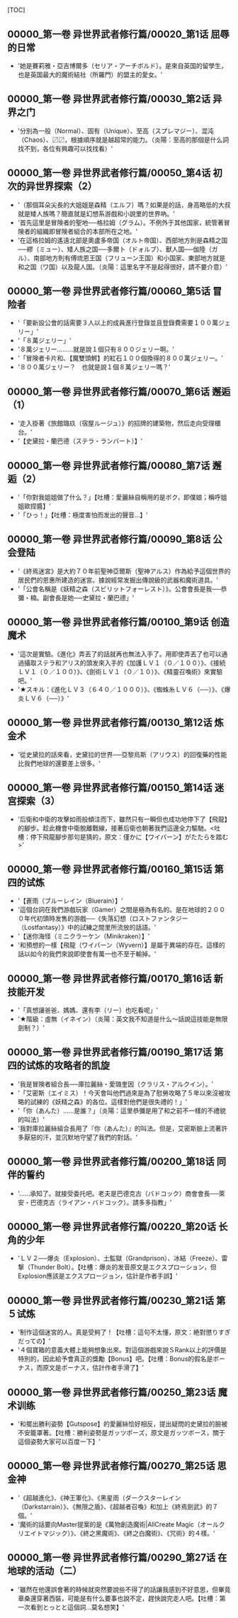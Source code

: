 # 

[TOC]

## 00000_第一卷 异世界武者修行篇/00020_第1话 屈辱的日常

- '她是賽莉雅・亞吉博爾多（セリア・アーチボルド）。是來自英国的留學生，也是英国最大的魔術結社（所羅門）的盟主的愛女。'


## 00000_第一卷 异世界武者修行篇/00030_第2话 异界之门

- '分別為一般（Normal）、固有（Unique）、至高（スプレマジー）、混沌（Chaos）、〼〼，根據順序就是越超常的能力。（炎陽：至高的那個是什么詞找不到，各位有興趣可以找找看）'


## 00000_第一卷 异世界武者修行篇/00050_第4话 初次的异世界探索（2）

- '（那個耳朵尖長的大姐姐是森精（エルフ）嗎？如果是的話，身高略低的大叔就是矮人族嗎？簡直就是幻想系游戲和小說里的世界吶。'
- '首先這里是冒険者的聖地──格拉姆（グラム）。不例外于其他国家，統管著冒険者的組織即冒険者組合的本部所在之地。'
- '在這格拉姆的遙遠北部是奧盧多帝国（オルト帝国）、西部地方則是森精之国──繆（ミュー）、矮人族之国──多爾卜（ドォルブ）、獸人国──伽陸（ガル）、南部地方則有傅琉恩王国（フリューン王国）和小国家、東部地方就是和之国（ワ国）以及龍人国。（炎陽：這里名字不是起得很好，請不要介意）'


## 00000_第一卷 异世界武者修行篇/00060_第5话 冒险者

- '「要新設公會的話需要３人以上的成員進行登錄並且登錄費需要１００萬ジェリー」'
- '「８萬ジェリー」'
- '８萬ジェリー………就是說１個只有８００ジェリー啊。'
- '「冒険者卡片和、【魔雙頭鰐】的紅石１００個換得的８００萬ジェリー。'
- '８００萬ジェリー？　也就是說１個８萬ジェリー嗎？'


## 00000_第一卷 异世界武者修行篇/00070_第6话 邂逅（1）

- '走入掛著《旅館璐玖（宿屋ルージュ）》的招牌的建築物，然后走向受理櫃台。'
- '【史黛拉・蘭巴德（ステラ・ランバート）】'


## 00000_第一卷 异世界武者修行篇/00080_第7话 邂逅（2）

- '「你對我姐姐做了什么？」【吐槽：愛麗絲自稱用的是ボク，即僕娘；稱呼姐姐歐捏醬】'
- '「ひっ！」【吐槽：極度害怕而发出的聲音…】'


## 00000_第一卷 异世界武者修行篇/00090_第8话 公会登陆

- '《終焉迷宮》是大約７０年前聖神亞爾斯（聖神アルス）作為給予這個世界的居民們的恩惠所建造的迷宮。據說經常发掘出傳說級的武器和魔術道具。'
- '「公會名稱是《妖精之森（スビリットフォーレスト）》。公會會長是我──恭彌・楠。副會長是她──史黛拉・蘭巴德」'


## 00000_第一卷 异世界武者修行篇/00100_第9话 创造魔术

- '這次是實驗。《進化》弄丟了的話就再也無法入手了。用即使弄丟了也可以通過攝取ステラ和アリス的頭发來入手的《加護ＬＶ１（０／１００）》、《接続ＬＶ１（０／１００）》、《劍術ＬＶ１（０／１０）》、《精靈召喚術》來實驗吧。'
- '★スキル：《進化ＬＶ３（６４０／１０００）》、《蜘蛛糸ＬＶ６（──）》、《爆炎ＬＶ６（──）》'


## 00000_第一卷 异世界武者修行篇/00130_第12话 炼金术

- '從史黛拉的話來看，史黛拉的世界──亞黎烏斯（アリウス）的回復藥的性能比我們地球的還要差上很多。'


## 00000_第一卷 异世界武者修行篇/00150_第14话 迷宫探索（3）

- '后衛和中衛的攻擊如雨般傾注而下，雖然只有一瞬但也成功地停下了【飛龍】的腳步。趁此機會中衛脫離戰線，接著后衛也朝著我們這邊全力驅馳。<吐槽：停下飛龍腳步那句是猜的，原文：僅かに【ワイバーン】がたたらを踏む>'


## 00000_第一卷 异世界武者修行篇/00160_第15话 第四的试炼

- '【蒼雨（ブルーレイン（Bluerain）】'
- '這個台詞在我們游戲玩家（Gamer）之間是極為有名的。是在地球的２０００年代初頭時发售的游戲──《失落幻想（ロストファンタジー（Lostfantasy）》中的試練之間里所流放的話語。'
- '【迷你海怪（ミニクラーケン（Minikraken）】'
- '和預想的一樣【飛龍（ワイバーン（Wyvern）】是屬于異端的存在。這樣的話以如今的我們來說即使會有萬一也不至于輸掉。'


## 00000_第一卷 异世界武者修行篇/00170_第16话 新技能开发

- '「真想讓爸爸、媽媽、還有李（リー）也吃看呢」'
- '★階級：虛無（イネイン）（炎陽：英文我不知道是什么～話說這技能是無限劍制？）'


## 00000_第一卷 异世界武者修行篇/00190_第17话 第四的试炼的攻略者的凯旋

- '我是冒険者組合長──庫拉麗絲・愛璐奎因（クラリス・アルクイン）。'
- '「艾密斯（エイミス）！今天會叫他們過來是為了慰勞攻略了５年以來沒被攻略的試練的《妖精之森》的各位。這樣對他們是很失禮的！」'
- '「你（あんた）……是誰？」（炎陽：這里恭彌是用了和之前不一樣的不禮貌的叫法）'
- '我對庫拉麗絲組合長用了『你（あんた）』的叫法。但是，艾密斯臉上流著許多厭惡的汗，並沉默地守望了我們的對話。'


## 00000_第一卷 异世界武者修行篇/00200_第18话 同伴的誓约

- '……承知了。就接受委托吧。老夫是巴德克古（バドコック）商會會長──萊安・巴德克古（ライアン・バドコック）。請多多指教」'


## 00000_第一卷 异世界武者修行篇/00220_第20话 长角的少年

- 'ＬＶ２──爆炎（Explosion）、土監獄（Grandprison）、冰結（Freeze）、雷撃（Thunder Bolt）。【吐槽：爆炎的发音原文是エクスプローション，但Explosion應該是エクスプロージョン，估計是作者手誤】'


## 00000_第一卷 异世界武者修行篇/00230_第21话 第５试炼

- '制作這個迷宮的人。真是受夠了！【吐槽：這句不太懂，原文：絶對懲りすぎだっての】'
- '４個寶箱的意義大體上能夠想象出來。對這個游戲來說ＳRank以上的評價是特別的，因此給予會真正的獎勵【Bonus】吧。【吐槽：Bonus的假名是ボーナス，而原文是ポーナス，估計作者手滑了】'


## 00000_第一卷 异世界武者修行篇/00250_第23话 魔术训练

- '和擺出勝利姿勢【Gutspose】的愛麗絲恰好相反，提出疑問的史黛拉的臉被不安籠罩著。【吐槽：勝利姿勢是ガッツポーズ，原文是ガッツボース，關于這個姿勢大家可以百度一下】'


## 00000_第一卷 异世界武者修行篇/00270_第25话 思金神

- '《超越進化》、《神王軍化》、《黑星雨（ダークスターレイン（Darkstarrain）》、《無限之盾》、《超越者召喚》和加上《終焉劍武》的７個。'
- '魔術的話要向Master提案的是《萬物創造魔術|AllCreate Magic（オールクリエイトマジック）》、《終之黑魔術》、《終之白魔術》、《咒術》的４樣。'


## 00000_第一卷 异世界武者修行篇/00290_第27话 在地球的活动（二）

- '雖然在他還誤會著的時候就突然要說些不得了的話讓我感到不好意思，但畢竟章桑還穿著西裝，可能是有什么要事也說不定，趕快說完走人吧。【吐槽：第一次看到とっとと這個詞…莫名想笑】'
